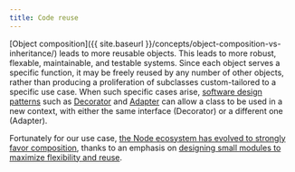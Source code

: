 ```yaml
---
title: Code reuse
---
```

[Object composition]({{ site.baseurl }}/concepts/object-composition-vs-inheritance/)
leads to more reusable objects. This leads to more robust, flexable,
maintainable, and testable systems. Since each object serves a specific
function, it may be freely reused by any number of other objects, rather than
producing a proliferation of subclasses custom-tailored to a specific use
case. When such specific cases arise, [software design
patterns](http://www.amazon.com/Design-Patterns-Elements-Reusable-Object-Oriented-ebook/dp/B000SEIBB8)
such as [Decorator](https://sourcemaking.com/design_patterns/decorator) and
[Adapter](https://sourcemaking.com/design_patterns/adapter) can allow a class
to be used in a new context, with either the same interface (Decorator) or a
different one (Adapter).

Fortunately for our use case, [the Node ecosystem has evolved to strongly favor
composition](http://thenodeway.io/introduction/#choose-composition-over-inheritance),
thanks to an emphasis on [designing small modules to maximize flexibility and
reuse](http://thenodeway.io/introduction/#build-small-single-purpose-modules).
